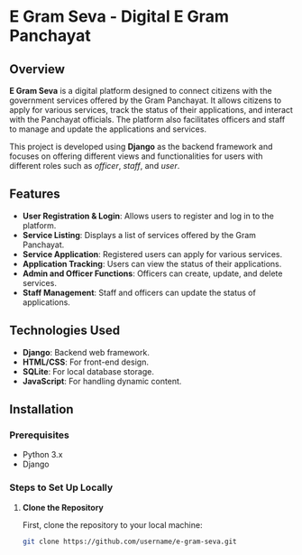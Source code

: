 # E Gram Seva - Digital E Gram Panchayat

## Overview

**E Gram Seva** is a digital platform designed to connect citizens with the government services offered by the Gram Panchayat. It allows citizens to apply for various services, track the status of their applications, and interact with the Panchayat officials. The platform also facilitates officers and staff to manage and update the applications and services. 

This project is developed using **Django** as the backend framework and focuses on offering different views and functionalities for users with different roles such as *officer*, *staff*, and *user*.

## Features

- **User Registration & Login**: Allows users to register and log in to the platform.
- **Service Listing**: Displays a list of services offered by the Gram Panchayat.
- **Service Application**: Registered users can apply for various services.
- **Application Tracking**: Users can view the status of their applications.
- **Admin and Officer Functions**: Officers can create, update, and delete services.
- **Staff Management**: Staff and officers can update the status of applications.

## Technologies Used

- **Django**: Backend web framework.
- **HTML/CSS**: For front-end design.
- **SQLite**: For local database storage.
- **JavaScript**: For handling dynamic content.

## Installation

### Prerequisites

- Python 3.x
- Django

### Steps to Set Up Locally

1. **Clone the Repository**

   First, clone the repository to your local machine:

   ```bash
   git clone https://github.com/username/e-gram-seva.git
